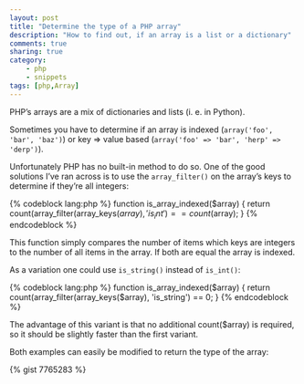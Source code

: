 ```yaml
---
layout: post
title: "Determine the type of a PHP array"
description: "How to find out, if an array is a list or a dictionary"
comments: true
sharing: true
category: 
    - php
    - snippets
tags: [php,Array]
---
```

PHP’s arrays are a mix of dictionaries and lists (i. e. in Python). 

Sometimes you have to determine if an array is indexed (`array('foo', 'bar', 'baz')`) or key => value based (`array('foo' => 'bar', 'herp' => 'derp')`). 

Unfortunately PHP has no built-in method to do so. One of the good solutions I’ve ran across is to use the  `array_filter()` on the array’s keys to determine if they’re all integers:

{% codeblock lang:php %}
function is_array_indexed($array) { 
	return count(array_filter(array_keys($array), 'is_int') == count($array); 
}
{% endcodeblock %}

This function simply compares the number of items which keys are integers to the number of all items in the array. If both are equal the array is indexed.

As a variation one could use `is_string()` instead of `is_int()`:

{% codeblock lang:php %}
function is_array_indexed($array) { 
	return count(array_filter(array_keys($array), 'is_string') == 0;
}
{% endcodeblock %}

The advantage of this variant is that no additional count($array) is required, so it should be slightly faster than the first variant.

Both examples can easily be modified to return the type of the array:

{% gist 7765283 %}
